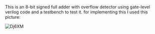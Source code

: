 This is an 8-bit signed full adder with overflow detector using gate-level verilog code and a testbench to test it. 
for implementing this I used this picture:

![Dj6XM](https://github.com/user-attachments/assets/75900496-573c-4411-ba04-4a11c78a35a3)

